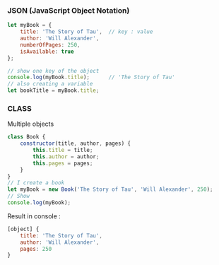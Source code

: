 ### JSON (JavaScript Object Notation)
```javascript
let myBook = {
    title: 'The Story of Tau',  // key : value
    author: 'Will Alexander',
    numberOfPages: 250,
    isAvailable: true
};

// show one key of the object
console.log(myBook.title);      // 'The Story of Tau'
// also creating a variable
let bookTitle = myBook.title;
```

### CLASS
Multiple objects
```javascript
class Book {
    constructor(title, author, pages) {
        this.title = title;
        this.author = author;
        this.pages = pages;
    }
}
// I create a book
let myBook = new Book('The Story of Tau', 'Will Alexander', 250);
// Show
console.log(myBook);
```
Result in console :
```javascript
[object] {
    title: 'The Story of Tau',
    author: 'Will Alexander',
    pages: 250
}
```
